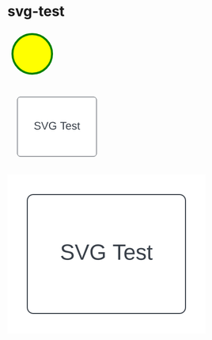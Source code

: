 # svg-test

<svg width="100" height="100">
  <circle cx="50" cy="50" r="40" stroke="green" stroke-width="4" fill="yellow" />
</svg>

<svg xmlns="http://www.w3.org/2000/svg" xmlns:xlink="http://www.w3.org/1999/xlink" xmlns:lucid="lucid" width="200" height="160"><g transform="translate(-20 -20)" lucid:page-tab-id="0_0"><path d="M40 46c0-3.3 2.7-6 6-6h148c3.3 0 6 2.7 6 6v108c0 3.3-2.7 6-6 6H46c-3.3 0-6-2.7-6-6z" stroke="#3a414a" fill="#fff"/><use xlink:href="#a" transform="matrix(1,0,0,1,52,52) translate(21.117283950617285 53.77777777777778)"/><use xlink:href="#b" transform="matrix(1,0,0,1,52,52) translate(74.2037037037037 53.77777777777778)"/><defs><path fill="#3a414a" d="M185-189c-5-48-123-54-124 2 14 75 158 14 163 119 3 78-121 87-175 55-17-10-28-26-33-46l33-7c5 56 141 63 141-1 0-78-155-14-162-118-5-82 145-84 179-34 5 7 8 16 11 25" id="c"/><path fill="#3a414a" d="M137 0h-34L2-248h35l83 218 83-218h36" id="d"/><path fill="#3a414a" d="M143 4C61 4 22-44 18-125c-5-107 100-154 193-111 17 8 29 25 37 43l-32 9c-13-25-37-40-76-40-61 0-88 39-88 99 0 61 29 100 91 101 35 0 62-11 79-27v-45h-74v-28h105v86C228-13 192 4 143 4" id="e"/><g id="a"><use transform="matrix(0.06172839506172839,0,0,0.06172839506172839,0,0)" xlink:href="#c"/><use transform="matrix(0.06172839506172839,0,0,0.06172839506172839,14.814814814814813,0)" xlink:href="#d"/><use transform="matrix(0.06172839506172839,0,0,0.06172839506172839,29.629629629629626,0)" xlink:href="#e"/></g><path fill="#3a414a" d="M127-220V0H93v-220H8v-28h204v28h-85" id="f"/><path fill="#3a414a" d="M100-194c63 0 86 42 84 106H49c0 40 14 67 53 68 26 1 43-12 49-29l28 8c-11 28-37 45-77 45C44 4 14-33 15-96c1-61 26-98 85-98zm52 81c6-60-76-77-97-28-3 7-6 17-6 28h103" id="g"/><path fill="#3a414a" d="M135-143c-3-34-86-38-87 0 15 53 115 12 119 90S17 21 10-45l28-5c4 36 97 45 98 0-10-56-113-15-118-90-4-57 82-63 122-42 12 7 21 19 24 35" id="h"/><path fill="#3a414a" d="M59-47c-2 24 18 29 38 22v24C64 9 27 4 27-40v-127H5v-23h24l9-43h21v43h35v23H59v120" id="i"/><g id="b"><use transform="matrix(0.06172839506172839,0,0,0.06172839506172839,0,0)" xlink:href="#f"/><use transform="matrix(0.06172839506172839,0,0,0.06172839506172839,11.049382716049381,0)" xlink:href="#g"/><use transform="matrix(0.06172839506172839,0,0,0.06172839506172839,23.39506172839506,0)" xlink:href="#h"/><use transform="matrix(0.06172839506172839,0,0,0.06172839506172839,34.50617283950617,0)" xlink:href="#i"/></g></defs></g></svg>

<img src="./test.svg">
